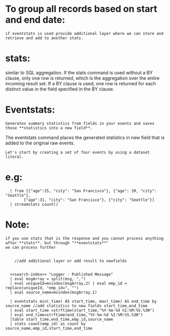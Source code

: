 To group all records based on start and end date:
=================================================


    if eventstats is used provide additional layer where we can store and retrieve and add to another stats.
    
 stats:
 ======
 
  similar to SQL aggregation. If the stats command is used without a BY clause, only one row is returned,
 which is the aggregation over the entire incoming result set. If a BY clause is used, one row is returned for each distinct 
value in the field specified in the BY clause.


    
 **Eventstats**:
 ================
 
    Generates summary statistics from fields in your events and saves those **statistics into a new field**. 
   The eventstats command places the generated statistics in new field that is added to the original raw events.


    Let's start by creating a set of four events by using a dataset literal.
e.g:
=====

      | from [{"age":25, "city": "San Francisco"}, {"age": 39, "city": "Seattle"},
            {"age":31, "city": "San Francisco"}, {"city": "Seattle"}]
      | streamstats count()


Note:
====
    
    if you use stats that is the response and you cannot process anything after **stats**. but through "**eventstats**" 
    we can process further
    
 
        //add additional layer or add result to newfields 
        
        
      <<search-index>> "Logger - Published Message" 
      | eval msgArray = split(msg, ",")
      | eval uniqueId=mvindex(msgArray,2) | eval emp_id = replace(uniqueId, "emp_id=", "")
      | eval source_name=mvindex(msgArray,1)
        
      | eventstats min(_time) AS start_time, max(_time) AS end_time by source_name //add statistics to new fields start_time,end_time
      | eval start_time =strftime(start_time,"%Y-%m-%d %I:%M:%S.%3N")
      | eval end_time=strftime(end_time,"%Y-%m-%d %I:%M:%S.%3N")
      |table start_time,end_time,emp_id,source_name                           
      | stats count(emp_id) as count by source_name,emp_id,start_time,end_time
